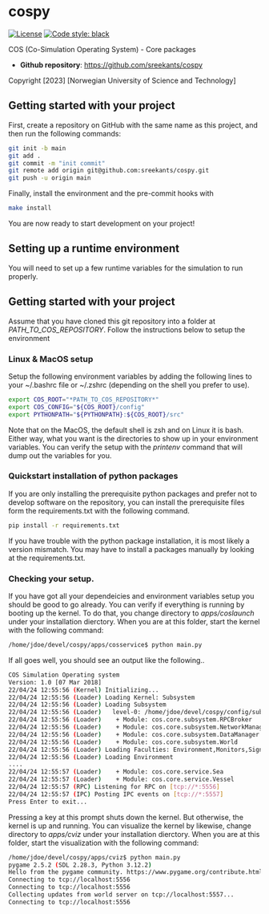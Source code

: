 # cospy

[![License](https://img.shields.io/badge/license-Apache%202.0-blue)](https://opensource.org/license/apache-2-0) 
[![Code style: black](https://img.shields.io/badge/code%20style-black-000000.svg)](https://github.com/psf/black)



COS (Co-Simulation Operating System) - Core packages

- **Github repository**: <https://github.com/sreekants/cospy>

Copyright [2023] [Norwegian University of Science and Technology]
  
## Getting started with your project

First, create a repository on GitHub with the same name as this project, and then run the following commands:

```bash
git init -b main
git add .
git commit -m "init commit"
git remote add origin git@github.com:sreekants/cospy.git
git push -u origin main
```

Finally, install the environment and the pre-commit hooks with

```bash
make install
```

You are now ready to start development on your project!



## Setting up a runtime environment
You will need to set up a few runtime variables for the simulation to run properly.

## Getting started with your project

Assume that you have cloned this git repository into a folder at *PATH_TO_COS_REPOSITORY*. Follow the instructions below to setup the environment

### Linux & MacOS setup
Setup the following environment variables by adding the following lines to your ~/.bashrc file or ~/.zshrc (depending on the shell you prefer to use). 

```bash
export COS_ROOT="*PATH_TO_COS_REPOSITORY*"
export COS_CONFIG="${COS_ROOT}/config"
export PYTHONPATH="${PYTHONPATH}:${COS_ROOT}/src"
```

Note that on the MacOS, the default shell is zsh and on Linux it is bash. Either way, what you want is the directories to show up in your environment variables. You can verify the setup with the *printenv* command that will dump out the variables for you.  

### Quickstart installation of python packages
If you are only installing the prerequisite python packages and prefer not to develop software on the repository, you can install the prerequisite files form the requirements.txt with the following command. 

```bash
pip install -r requirements.txt
```

If you have trouble with the python package installation, it is most likely a version mismatch. You may have to install a packages manually by looking at the requirements.txt.

### Checking your setup.
If you have got all your dependeicies and environment variables setup you should be good to go already. You can verify if everything is running by booting up the kernel. To do that, you change directory to *apps/coslaunch* under your installation dierctory. When you are at this folder, start the kernel with the following command:

```bash
/home/jdoe/devel/cospy/apps/cosservice$ python main.py
```

If all goes well, you should see an output like the following..

```bash
COS Simulation Operating system
Version: 1.0 [07 Mar 2018]
22/04/24 12:55:56 (Kernel) Initializing...
22/04/24 12:55:56 (Loader) Loading Kernel: Subsystem
22/04/24 12:55:56 (Loader) Loading Subsystem
22/04/24 12:55:56 (Loader)   level-0: /home/jdoe/devel/cospy/config/subsystem.yaml.
22/04/24 12:55:56 (Loader)    + Module: cos.core.subsystem.RPCBroker 
22/04/24 12:55:56 (Loader)    + Module: cos.core.subsystem.NetworkManager 
22/04/24 12:55:56 (Loader)    + Module: cos.core.subsystem.DataManager 
22/04/24 12:55:56 (Loader)    + Module: cos.core.subsystem.World 
22/04/24 12:55:56 (Loader) Loading Faculties: Environment,Monitors,Signals,Actors,Rules
22/04/24 12:55:56 (Loader) Loading Environment
....
22/04/24 12:55:57 (Loader)    + Module: cos.core.service.Sea 
22/04/24 12:55:57 (Loader)    + Module: cos.core.service.Vessel 
22/04/24 12:55:57 (RPC) Listening for RPC on [tcp://*:5556]
22/04/24 12:55:57 (IPC) Posting IPC events on [tcp://*:5557]
Press Enter to exit...
```

Pressing a key at this prompt shuts down the kernel. But otherwise, the kernel is up and running. You can visualize the kernel by likewise, change directory to *apps/cviz* under your installation dierctory. When you are at this folder, start the visualization with the following command:


```bash
/home/jdoe/devel/cospy/apps/cviz$ python main.py
pygame 2.5.2 (SDL 2.28.3, Python 3.12.2)
Hello from the pygame community. https://www.pygame.org/contribute.html
Connecting to tcp://localhost:5556
Connecting to tcp://localhost:5556
Collecting updates from world server on tcp://localhost:5557...
Connecting to tcp://localhost:5556
```
